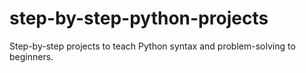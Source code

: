# step-by-step-python-projects
Step-by-step projects to teach Python syntax and problem-solving to beginners.
